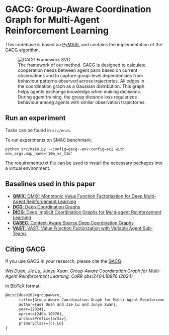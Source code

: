 # GACG: Group-Aware Coordination Graph for Multi-Agent Reinforcement Learning

This codebase is based on [PyMARL](https://github.com/oxwhirl/pymarl) and contains the implementation
of the [GACG](https://arxiv.org/abs/2404.10976) algorithm.

<figure>
  <img src="https://github.com/Wei9711/GACG/raw/main/GroupAwareCG.svg" alt="GACG Framework SVG">
  <figcaption> The framework of our method. GACG is designed to calculate cooperation needs between agent pairs based on current observations and to capture group-level dependencies from behaviour patterns observed across trajectories. All edges in the coordination graph as a Gaussian distribution. This graph helps agents exchange knowledge when making decisions.  During agent training, the group distance loss regularizes behaviour among agents with similar observation trajectories.
</figcaption>
</figure>

## Run an experiment 

Tasks can be found in `src/envs`. 

To run experiments on SMAC benchmark:
```shell
python src/main.py --config=gacg--env-config=sc2 with env_args.map_name='10m_vs_11m' 
```

The requirements.txt file can be used to install the necessary packages into a virtual environment.

## Baselines used in this paper
- [**QMIX**: QMIX: Monotonic Value Function Factorisation for Deep Multi-Agent Reinforcement Learning](https://arxiv.org/abs/1803.11485)
- [**DCG**: Deep Coordination Graphs](https://arxiv.org/abs/1910.00091)
- [**DICG**: Deep Implicit Coordination Graphs for Multi-agent Reinforcement Learning](https://arxiv.org/abs/2006.11438) 
- [**CASEC**: Context-Aware Sparse Deep Coordination Graphs](https://arxiv.org/abs/2106.02886)
- [**VAST**: VAST: Value Function Factorization with Variable Agent Sub-Teams](https://proceedings.neurips.cc/paper_files/paper/2021/hash/c97e7a5153badb6576d8939469f58336-Abstract.html)


## Citing GACG 

If you use GACG  in your research, please cite the [GACG](https://arxiv.org/abs/2404.10976).

*Wei Duan, Jie Lu, Junyu Xuan. Group-Aware Coordination Graph for Multi-Agent Reinforcement Learning. CoRR abs/2404.10976 (2024)*

In BibTeX format:

```tex
@misc{duan2024groupaware,
      title={Group-Aware Coordination Graph for Multi-Agent Reinforcement Learning}, 
      author={Wei Duan and Jie Lu and Junyu Xuan},
      year={2024},
      eprint={2404.10976},
      archivePrefix={arXiv},
      primaryClass={cs.LG}
}

